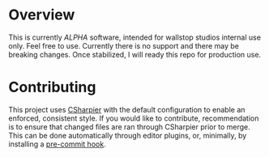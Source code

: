 # Overview
This is currently *ALPHA* software, intended for wallstop studios internal use only. Feel free to use. Currently there is no support and there may be breaking changes. Once stabilized, I will ready this repo for production use.

# Contributing

This project uses [CSharpier](https://csharpier.com/) with the default configuration to enable an enforced, consistent style. If you would like to contribute, recommendation is to ensure that changed files are ran through CSharpier prior to merge. This can be done automatically through editor plugins, or, minimally, by installing a [pre-commit hook](https://pre-commit.com/#3-install-the-git-hook-scripts).